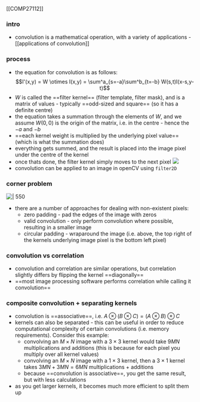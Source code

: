 [[COMP27112]]

### intro
- convolution is a mathematical operation, with a variety of applications - [[applications of convolution]]

### process
- the equation for convolution is as follows:
$$I'(x,y) = W \otimes I(x,y) = \sum^a_{s=-a}\sum^b_{t=-b} W(s,t)I(x-s,y-t)$$
- $W$ is called the ==filter kernel== (filter template, filter mask), and is a matrix of values - typically ==odd-sized and square== (so it has a definite centre)
- the equation takes a summation through the elements of $W$, and we assume $W(0,0)$ is the origin of the matrix, i.e. in the centre - hence the $-a$ and $-b$
- ==each kernel weight is multiplied by the underlying pixel value== (which is what the summation does)
- everything gets summed, and the result is placed into the image pixel under the centre of the kernel
- once thats done, the filter kernel simply moves to the next pixel
![](https://i.imgur.com/TxJ0ukj.png)
- convolution can be applied to an image in openCV using `filter2D`

### corner problem
![ | 550](https://i.imgur.com/3vZxKzJ.png)
- there are a number of approaches for dealing with non-existent pixels:
	- zero padding - pad the edges of the image with zeros
	- valid convolution - only perform convolution where possible, resulting in a smaller image
	- circular padding - wraparound the image (i.e. above, the top right of the kernels underlying image pixel is the bottom left pixel)

### convolution vs correlation
- convolution and correlation are similar operations, but correlation slightly differs by flipping the kernel ==diagonally==
- ==most image processing software performs correlation while calling it convolution==

### composite convolution + separating kernels
- convolution is ==associative==, i.e. $A \otimes (B \otimes C) = (A \otimes B) \otimes C$
- kernels can also be separated - this can be useful in order to reduce computational complexity of certain convolutions (i.e. memory requirements). Consider this example:
	-  convolving an $M \times N$ image with a $3 \times 3$ kernel would take $9MN$ multiplications and additions (this is because for each pixel you multiply over all kernel values)
	- convolving an $M \times N$ image with a $1 \times 3$ kernel, then a $3 \times 1$ kernel takes $3MN + 3MN = 6MN$ multiplications + additions
	- because ==convolution is associative==, you get the same result, but with less calculations
- as you get larger kernels, it becomes much more efficient to split them up